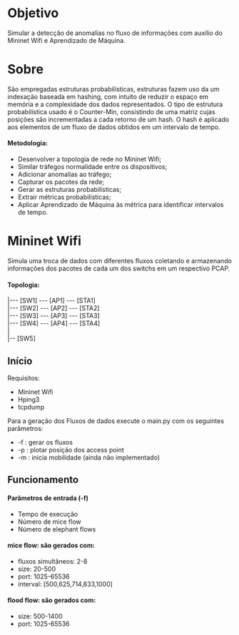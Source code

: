 # Objetivo
Simular a detecção de anomalias no fluxo de informações com auxílio do Mininet Wifi e Aprendizado de Máquina.


# Sobre
São empregadas estruturas probabilísticas, estruturas fazem uso da um indexação baseada em hashing, com intuito de reduzir o espaço em memória e a complexidade dos dados representados. 
O tipo de estrutura probabilística usado é o Counter-Min, consistindo de uma matriz cujas posições são incrementadas a cada retorno de um hash. O hash é aplicado aos elementos de um fluxo de dados obtidos em um intervalo de tempo.


#### Metodologia:
- Desenvolver a topologia de rede no Mininet Wifi;
- Similar tráfegos normalidade entre os dispositivos;
- Adicionar anomalias ao tráfego;
- Capturar os pacotes da rede;
- Gerar as estruturas probabilísticas;
- Extrair métricas probabilísticas;
- Aplicar Aprendizado de Máquina às métrica para identificar intervalos de tempo.


# Mininet Wifi
Simula uma troca de dados com diferentes fluxos coletando e armazenando informações dos pacotes de cada um dos switchs em um respectivo PCAP.


#### Topologia:

|--- [SW1] --- [AP1] --- [STA1] <br>
|--- [SW2] --- [AP2] --- [STA2] <br>
|--- [SW3] --- [AP3] --- [STA3] <br>
|--- [SW4] --- [AP4] --- [STA4] <br>
| <br>
|-- [SW5] <br>


## Início

Requisitos:
  - Mininet Wifi
  - Hping3
  - tcpdump

Para a geração dos Fluxos de dados execute o main.py com os seguintes parâmetros:
  - -f : gerar os fluxos
  - -p : plotar posição dos access point
  - -m : inicia mobilidade (ainda não implementado)


## Funcionamento

#### Parâmetros de entrada (-f)
- Tempo de execução
- Número de mice flow
- Número de elephant flows

#### mice flow: são gerados com:
- fluxos simultâneos: 2-8
- size: 20-500
- port: 1025-65536
- interval: [500,625,714,833,1000]

#### flood flow: são gerados com:
- size: 500-1400
- port: 1025-65536
